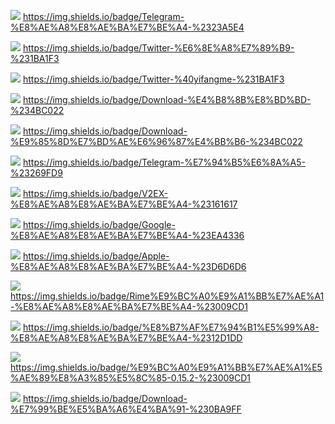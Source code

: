 ![](https://img.shields.io/badge/Telegram-%E8%AE%A8%E8%AE%BA%E7%BE%A4-%2323A5E4) https://img.shields.io/badge/Telegram-%E8%AE%A8%E8%AE%BA%E7%BE%A4-%2323A5E4

![](https://img.shields.io/badge/Twitter-%E6%8E%A8%E7%89%B9-%231BA1F3) https://img.shields.io/badge/Twitter-%E6%8E%A8%E7%89%B9-%231BA1F3 

![](https://img.shields.io/badge/Twitter-%40yifangme-%231BA1F3)  https://img.shields.io/badge/Twitter-%40yifangme-%231BA1F3  

![](https://img.shields.io/badge/Download-%E4%B8%8B%E8%BD%BD-%234BC022)  https://img.shields.io/badge/Download-%E4%B8%8B%E8%BD%BD-%234BC022 

![](https://img.shields.io/badge/Download-%E9%85%8D%E7%BD%AE%E6%96%87%E4%BB%B6-%234BC022)  https://img.shields.io/badge/Download-%E9%85%8D%E7%BD%AE%E6%96%87%E4%BB%B6-%234BC022 

![](https://img.shields.io/badge/Telegram-%E7%94%B5%E6%8A%A5-%23269FD9)  https://img.shields.io/badge/Telegram-%E7%94%B5%E6%8A%A5-%23269FD9 

![](https://img.shields.io/badge/V2EX-%E8%AE%A8%E8%AE%BA%E7%BE%A4-%23161617)  https://img.shields.io/badge/V2EX-%E8%AE%A8%E8%AE%BA%E7%BE%A4-%23161617 

![](https://img.shields.io/badge/Google-%E8%AE%A8%E8%AE%BA%E7%BE%A4-%23EA4336)  https://img.shields.io/badge/Google-%E8%AE%A8%E8%AE%BA%E7%BE%A4-%23EA4336 

![](https://img.shields.io/badge/Apple-%E8%AE%A8%E8%AE%BA%E7%BE%A4-%23D6D6D6) https://img.shields.io/badge/Apple-%E8%AE%A8%E8%AE%BA%E7%BE%A4-%23D6D6D6 

![](https://img.shields.io/badge/Rime%E9%BC%A0%E9%A1%BB%E7%AE%A1-%E8%AE%A8%E8%AE%BA%E7%BE%A4-%23009CD1) https://img.shields.io/badge/Rime%E9%BC%A0%E9%A1%BB%E7%AE%A1-%E8%AE%A8%E8%AE%BA%E7%BE%A4-%23009CD1 

![](https://img.shields.io/badge/%E8%B7%AF%E7%94%B1%E5%99%A8-%E8%AE%A8%E8%AE%BA%E7%BE%A4-%2312D1DD)  https://img.shields.io/badge/%E8%B7%AF%E7%94%B1%E5%99%A8-%E8%AE%A8%E8%AE%BA%E7%BE%A4-%2312D1DD 

![](https://img.shields.io/badge/%E9%BC%A0%E9%A1%BB%E7%AE%A1%E5%AE%89%E8%A3%85%E5%8C%85-0.15.2-%23009CD1) https://img.shields.io/badge/%E9%BC%A0%E9%A1%BB%E7%AE%A1%E5%AE%89%E8%A3%85%E5%8C%85-0.15.2-%23009CD1 

![](https://img.shields.io/badge/Download-%E7%99%BE%E5%BA%A6%E4%BA%91-%230BA9FF) https://img.shields.io/badge/Download-%E7%99%BE%E5%BA%A6%E4%BA%91-%230BA9FF
